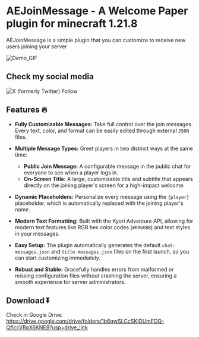# AEJoinMessage - A Welcome Paper plugin for minecraft 1.21.8
AEJoinMessage is a simple plugin that you can customize to receive new users joining your server

![Demo_GIF](https://github.com/Edgar-sh/AEJoinMenssager/blob/master/.github/assets/demo.gif) 

## Check my social media
![X (formerly Twitter) Follow](https://img.shields.io/twitter/follow/EffectsAnisho)

## Features 🔥
* **Fully Customizable Messages:** Take full control over the join messages. Every text, color, and format can be easily edited through external `JSON` files.

* **Multiple Message Types:** Greet players in two distinct ways at the same time:
    * **Public Join Message:** A configurable message in the public chat for everyone to see when a player logs in.
    * **On-Screen Title:** A large, customizable title and subtitle that appears directly on the joining player's screen for a high-impact welcome.

* **Dynamic Placeholders:** Personalize every message using the `{player}` placeholder, which is automatically replaced with the joining player's name.

* **Modern Text Formatting:** Built with the Kyori Adventure API, allowing for modern text features like RGB hex color codes (`#RRGGBB`) and text styles in your messages.

* **Easy Setup:** The plugin automatically generates the default `chat-messages.json` and `title-messages.json` files on the first launch, so you can start customizing immediately.

* **Robust and Stable:** Gracefully handles errors from malformed or missing configuration files without crashing the server, ensuring a smooth experience for server administrators.

## Download ⏬

Check in Google Drive: https://drive.google.com/drive/folders/1b6qwSLCcSKjDUmFDQ-QflccVRpX6KNE8?usp=drive_link
